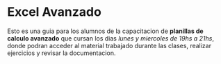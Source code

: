 # Excel Avanzado

Esto es una guia para los alumnos de la capacitacion de __planillas de calculo avanzado__ que cursan los dias _lunes y miercoles de 19hs a 21hs_, donde podran acceder al material trabajado durante las clases, realizar ejercicios y revisar la documentacion.

